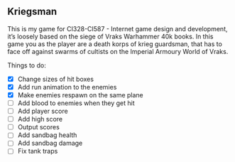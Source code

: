 ## Kriegsman

This is my game for CI328-CI587 - Internet game design and development, it’s loosely based on the siege of Vraks Warhammer 40k books. In this game you as the player are a death korps of krieg guardsman, that has to face off against  swarms  of cultists on the Imperial Armoury World of Vraks.


Things to do:

- [x] Change sizes of hit boxes 
- [x] Add run animation to the enemies 
- [x] Make enemies respawn on the same plane
- [ ] Add blood to enemies when they get hit 
- [ ] Add player score
- [ ] Add high score
- [ ] Output scores
- [ ] Add sandbag health
- [ ] Add sandbag damage 
- [ ] Fix tank traps 
